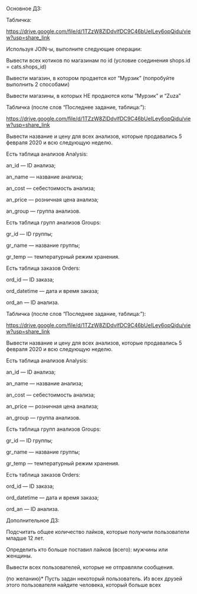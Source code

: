 Основное ДЗ:

Табличка:

https://drive.google.com/file/d/1TZzW8ZlDdvIfDC9C46bUeILey6opQjdu/view?usp=share_link

Используя JOIN-ы, выполните следующие операции:

Вывести всех котиков по магазинам по id (условие соединения shops.id = cats.shops_id)

Вывести магазин, в котором продается кот “Мурзик” (попробуйте выполнить 2 способами)

Вывести магазины, в которых НЕ продаются коты “Мурзик” и “Zuza”

Табличка (после слов “Последнее задание, таблица:”):

https://drive.google.com/file/d/1TZzW8ZlDdvIfDC9C46bUeILey6opQjdu/view?usp=share_link

Вывести название и цену для всех анализов, которые продавались 5 февраля 2020 и всю следующую неделю.

Есть таблица анализов Analysis:

an_id — ID анализа;

an_name — название анализа;

an_cost — себестоимость анализа;

an_price — розничная цена анализа;

an_group — группа анализов.

Есть таблица групп анализов Groups:

gr_id — ID группы;

gr_name — название группы;

gr_temp — температурный режим хранения.

Есть таблица заказов Orders:

ord_id — ID заказа;

ord_datetime — дата и время заказа;

ord_an — ID анализа.

Табличка (после слов “Последнее задание, таблица:”):

https://drive.google.com/file/d/1TZzW8ZlDdvIfDC9C46bUeILey6opQjdu/view?usp=share_link

Вывести название и цену для всех анализов, которые продавались 5 февраля 2020 и всю следующую неделю.

Есть таблица анализов Analysis:

an_id — ID анализа;

an_name — название анализа;

an_cost — себестоимость анализа;

an_price — розничная цена анализа;

an_group — группа анализов.

Есть таблица групп анализов Groups:

gr_id — ID группы;

gr_name — название группы;

gr_temp — температурный режим хранения.

Есть таблица заказов Orders:

ord_id — ID заказа;

ord_datetime — дата и время заказа;

ord_an — ID анализа.

Дополнительное ДЗ:

Подсчитать общее количество лайков, которые получили пользователи младше 12 лет.

Определить кто больше поставил лайков (всего): мужчины или женщины.

Вывести всех пользователей, которые не отправляли сообщения.

(по желанию)* Пусть задан некоторый пользователь. Из всех друзей этого пользователя найдите человека, который больше всех 
